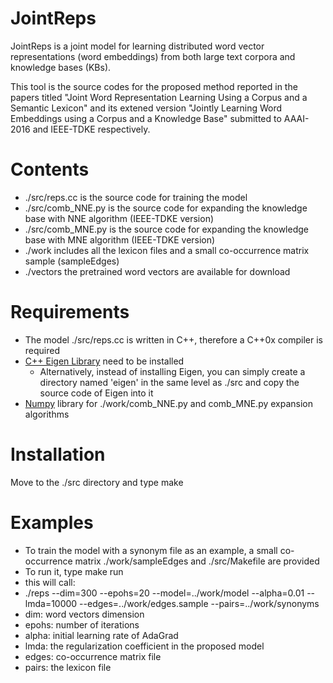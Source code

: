 # JointReps
JointReps is a joint model for learning distributed word vector representations (word embeddings) from both large text corpora and knowledge bases (KBs). 

This tool is the source codes for the proposed method reported in the papers titled "Joint Word Representation Learning Using a Corpus and a Semantic Lexicon" and its extened version "Jointly Learning Word Embeddings using a Corpus and a Knowledge Base" submitted to AAAI-2016 and IEEE-TDKE respectively.

# Contents
* ./src/reps.cc is the source code for training the model
* ./src/comb_NNE.py is the source code for expanding the knowledge base with NNE algorithm (IEEE-TDKE version)
* ./src/comb_MNE.py is the source code for expanding the knowledge base with MNE algorithm (IEEE-TDKE version)
* ./work includes all the lexicon files and a small co-occurrence matrix sample (sampleEdges)
* ./vectors the pretrained word vectors are available for download

# Requirements
* The model ./src/reps.cc is written in C++, therefore a C++0x compiler is required
* [C++ Eigen Library](http://eigen.tuxfamily.org/index.php?title=Main_Page) need to be installed
  * Alternatively, instead of installing Eigen, you can simply create a directory named 'eigen' in the same level as ./src and copy the source code of Eigen into it
* [Numpy](http://www.numpy.org/) library for ./work/comb_NNE.py and comb_MNE.py expansion algorithms

# Installation
Move to the ./src directory and type make

# Examples
* To train the model with a synonym file as an example, a small co-occurrence matrix ./work/sampleEdges and ./src/Makefile are provided
 * To run it, type make run
 * this will call:
 * ./reps --dim=300 --epohs=20 --model=../work/model --alpha=0.01 --lmda=10000 --edges=../work/edges.sample --pairs=../work/synonyms
 * dim: word vectors dimension
 * epohs: number of iterations
 * alpha: initial learning rate of AdaGrad
 * lmda: the regularization coefficient in the proposed model
 * edges: co-occurrence matrix file
 * pairs: the lexicon file
